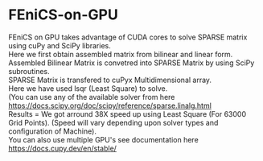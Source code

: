 # FEniCS-on-GPU

FEniCS on GPU takes advantage of CUDA cores to solve SPARSE matrix using cuPy and SciPy libraries.\
Here we first obtain assembled matrix from bilinear and linear form.\
Assembled Bilinear Matrix is convetred into SPARSE Matrix by using SciPy subroutines.\
SPARSE Matrix is transfered to cuPyx Multidimensional array.\
Here we have used lsqr (Least Square) to solve. \
(You can use any of the available solver from here https://docs.scipy.org/doc/scipy/reference/sparse.linalg.html \
Results = We got arround 38X speed up using Least Square (For 63000 Grid Points). (Speed will vary depending upon solver types and configuration of Machine).\
You can also use multiple GPU's see documentation here https://docs.cupy.dev/en/stable/


